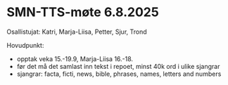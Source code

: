 # SMN-TTS-møte 6.8.2025

Osallistujat: Katri, Marja-Liisa, Petter, Sjur, Trond

Hovudpunkt:
- opptak veka 15.-19.9, Marja-Liisa 16.-18.
- før det må det samlast inn tekst i repoet, minst 40k ord i ulike sjangrar
- sjangrar: facta, ficti, news, bible, phrases, names, letters and numbers
